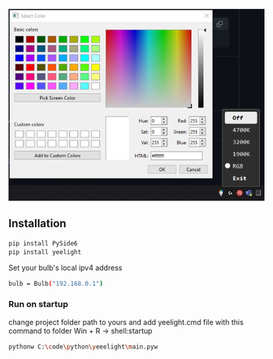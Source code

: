 ﻿![screenshot](screenshot.jpg)

## Installation

```bash
pip install PySide6
pip install yeelight
```

Set your bulb's local ipv4 address

```bash
bulb = Bulb("192.168.0.1")
```

### Run on startup

change project folder path to yours and add yeelight.cmd file with this command to folder Win + R -> shell:startup

```bash
pythonw C:\code\python\yeeelight\main.pyw
```

